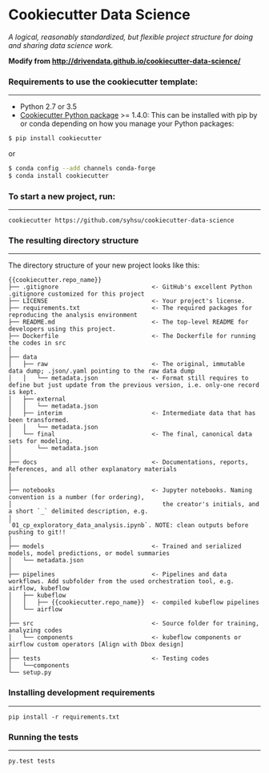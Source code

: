 # Cookiecutter Data Science

_A logical, reasonably standardized, but flexible project structure for doing and sharing data science work._


**Modify from http://drivendata.github.io/cookiecutter-data-science/**


### Requirements to use the cookiecutter template:
-----------
 - Python 2.7 or 3.5
 - [Cookiecutter Python package](http://cookiecutter.readthedocs.org/en/latest/installation.html) >= 1.4.0: This can be installed with pip by or conda depending on how you manage your Python packages:

``` bash
$ pip install cookiecutter
```

or

``` bash
$ conda config --add channels conda-forge
$ conda install cookiecutter
```


### To start a new project, run:
------------

    cookiecutter https://github.com/syhsu/cookiecutter-data-science


### The resulting directory structure
------------

The directory structure of your new project looks like this: 

```
{{cookiecutter.repo_name}}
├── .gitignore                          <- GitHub's excellent Python .gitignore customized for this project
├── LICENSE                             <- Your project's license. 
├── requirements.txt                    <- The required packages for reproducing the analysis environment
├── README.md                           <- The top-level README for developers using this project.
├── Dockerfile                          <- The Dockerfile for running the codes in src
│
├── data 
│   ├── raw                             <- The original, immutable data dump; .json/.yaml pointing to the raw data dump 
│   │   └── metadata.json               <- Format still requires to define but just update from the previous version, i.e. only-one record is kept.
│   ├── external
│   │   └── metadata.json     
│   ├── interim                         <- Intermediate data that has been transformed.
│   │   └── metadata.json
│   └── final                           <- The final, canonical data sets for modeling.
│       └── metadata.json
│
├── docs                                <- Documentations, reports, References, and all other explanatory materials
│   
│
├── notebooks                           <- Jupyter notebooks. Naming convention is a number (for ordering),
│                                          the creator's initials, and a short `_` delimited description, e.g.
│                                          `01_cp_exploratory_data_analysis.ipynb`. NOTE: clean outputs before pushing to git!!
│
├── models                              <- Trained and serialized models, model predictions, or model summaries
│   └── metadata.json
│
├── pipelines                           <- Pipelines and data workflows. Add subfolder from the used orchestration tool, e.g. airflow, kubeflow
│   ├── kubeflow
│   │   ├── {{cookiecutter.repo_name}}  <- compiled kubeflow pipelines    
│   └── airflow
│
├── src                                 <- Source folder for training, analyzing codes
│   └── components                      <- kubeflow components or airflow custom operators [Align with Dbox design]
│
├── tests                               <- Testing codes        
│   └──components                      
└── setup.py
```

### Installing development requirements
------------

    pip install -r requirements.txt

### Running the tests
------------

    py.test tests

